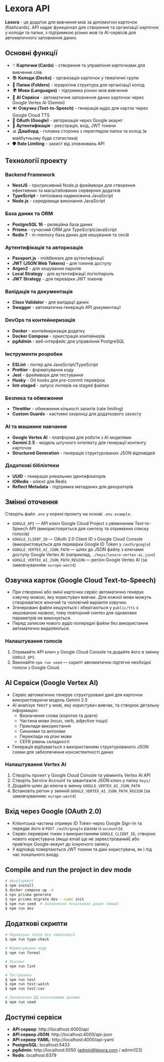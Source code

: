 # Lexora API

**Lexora** - це додаток для вивчення мов за допомогою карточок (flashcards). API надає функціонал для створення та організації карточок у колоди та папки, з підтримкою різних мов та AI-сервісів для автоматичного заповнення даних.

## Основні функції

- 🃏 **Карточки (Cards)** - створення та управління карточками для вивчення слів
- 📚 **Колоди (Decks)** - організація карточок у тематичні групи
- 📁 **Папки (Folders)** - ієрархічна структура для організації колод
- 🌍 **Мови (Languages)** - підтримка різних мов вивчення
- 🤖 **AI Сервіси** - автоматичне заповнення даних карточок через Google Vertex AI (Gemini)
- 🔊 **Озвучка (Text-to-Speech)** - генерація аудіо для карток через Google Cloud TTS
- 🔐 **OAuth (Google)** - авторизація через Google акаунт
- 👤 **Аутентифікація** - реєстрація, вхід, JWT токени
- 📊 **Дашборд** - головна сторінка з переглядом папок та колод (в майбутньому буде статистика)
- 🛡️ **Rate Limiting** - захист від зловживань API

## Технології проекту

### Backend Framework

- **NestJS** - прогресивний Node.js фреймворк для створення ефективних та масштабованих серверних додатків
- **TypeScript** - типізована надмножина JavaScript
- **Node.js** - середовище виконання JavaScript

### База даних та ORM

- **PostgreSQL 16** - реляційна база даних
- **Prisma** - сучасний ORM для TypeScript/JavaScript
- **Redis 7** - in-memory база даних для кешування та сесій

### Аутентифікація та авторизація

- **Passport.js** - middleware для аутентифікації
- **JWT (JSON Web Tokens)** - для токенів доступу
- **Argon2** - для хешування паролів
- **Local Strategy** - для аутентифікації логін/пароль
- **JWT Strategy** - для перевірки JWT токенів

### Валідація та документація

- **Class Validator** - для валідації даних
- **Swagger** - автоматична генерація API документації

### DevOps та контейнеризація

- **Docker** - контейнеризація додатку
- **Docker Compose** - оркестрація контейнерів
- **pgAdmin** - веб-інтерфейс для управління PostgreSQL

### Інструменти розробки

- **ESLint** - лінтер для JavaScript/TypeScript
- **Prettier** - форматування коду
- **Jest** - фреймворк для тестування
- **Husky** - Git hooks для pre-commit перевірок
- **lint-staged** - запуск лінтерів на staged файлах

### Безпека та обмеження

- **Throttler** - обмеження кількості запитів (rate limiting)
- **Custom Guards** - кастомні охоронці для додаткового захисту

### AI та машинне навчання

- **Google Vertex AI** - платформа для роботи з AI моделями
- **Gemini 2.5** - модель штучного інтелекту для генерації контенту карточок
- **Structured Generation** - генерація структурованих JSON відповідей

### Додаткові бібліотеки

- **UUID** - генерація унікальних ідентифікаторів
- **IORedis** - клієнт для Redis
- **Reflect Metadata** - підтримка метаданих для декораторів

## Змінні оточення

Створіть файл `.env` у корені проекту на основі `.env.example`:

- `GOOGLE_API` — API ключ Google Cloud Project з увімкненим Text-to-Speech API (використовується для синтезу та отримання списку голосів)
- `GOOGLE_CLIENT_ID` — OAuth 2.0 Client ID з Google Cloud Console (використовується для перевірки Google ID Token у `/auth/google`)
- `GOOGLE_VERTEX_AI_JSON_PATH` — шлях до JSON файлу з ключами доступу Google Vertex AI (наприклад, `./keys/lexora-vertex-ai.json`)
- `GOOGLE_VERTEX_AI_JSON_PATH_REGION` — регіон Google Vertex AI (за замовчуванням: `europe-west4`)

## Озвучка карток (Google Cloud Text-to-Speech)

- При створенні або зміні карточки сервіс автоматично генерує озвучку мовою, яку користувач вивчає. Для кожної мови можуть створюватися жіночий та чоловічий варіанти озвучки.
- Згенеровані файли кешуються і зберігаються у `public/tts` з хешованою назвою, тому повторний синтез для однакових параметрів не виконується.
- Перед записом нового аудіо попередні файли без використання автоматично видаляються.

### Налаштування голосів

1. Отримайте API ключ у Google Cloud Console та додайте його в змінну `GOOGLE_API`.
2. Виконайте `npm run seed` — скрипт автоматично підтягне необхідні голоси з Google Cloud.

## AI Сервіси (Google Vertex AI)

- Сервіс автоматично генерує структуровані дані для карточок використовуючи модель Gemini 2.5
- AI аналізує текст у мові, яку користувач вивчає, та створює детальну інформацію:
  - Визначення слова (коротке та довге)
  - Частина мови (noun, verb, adjective тощо)
  - Приклади використання
  - Синоніми та антоніми
  - Переклади на різні мови
  - CEFR рівень складності
- Генерація відбувається з використанням структурованого JSON схеми для забезпечення консистентності даних

### Налаштування Vertex AI

1. Створіть проект у Google Cloud Console та увімкніть Vertex AI API
2. Створіть Service Account та завантажте JSON ключ у папку `keys/`
3. Додайте шлях до ключа в змінну `GOOGLE_VERTEX_AI_JSON_PATH`
4. Встановіть регіон у змінній `GOOGLE_VERTEX_AI_JSON_PATH_REGION` (за замовчуванням: `europe-west4`)

## Вхід через Google (OAuth 2.0)

- Клієнтська частина отримує ID Token через Google Sign-In та передає його в `POST /auth/google` разом із `accountId`.
- Сервіс перевіряє токен з використанням `GOOGLE_CLIENT_ID`, створює нового користувача (якщо email ще не зареєстрований) або прив’язує Google-акаунт до існуючого запису.
- У відповіді повертаються JWT токени та дані користувача, як і під час локального входу.

## Compile and run the project in dev mode

```bash
# development
$ npm install
$ docker compose up -d
$ npx prisma generate
$ npx prisma migrate dev --name init
$ npm run seed  # Заповнення початкових даних (мови)
$ npm run dev
```

## Додаткові скрипти

```bash
# Перевірка типів без компіляції
$ npm run type-check

# Форматування коду
$ npm run format

# Лінтинг
$ npm run lint

# Тестування
$ npm run test
$ npm run test:watch
$ npm run test:cov

# Заповнення БД початковими даними
$ npm run seed
```

## Доступні сервіси

- **API сервер**: http://localhost:4000/api
- **API сервер JSON**: http://localhost:4000/api-json
- **API сервер YAML**: http://localhost:4000/api-yaml
- **PostgreSQL**: localhost:5433
- **pgAdmin**: http://localhost:5050 (admin@lexora.com / admin123)
- **Redis**: localhost:6379
